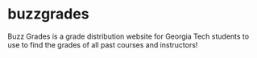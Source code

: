 # buzzgrades
Buzz Grades is a grade distribution website for Georgia Tech students to use to find the grades of all past courses and instructors!
